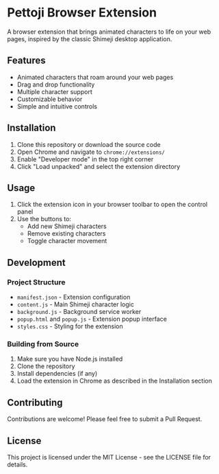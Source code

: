 # Pettoji Browser Extension

A browser extension that brings animated characters to life on your web pages, inspired by the classic Shimeji desktop application.

## Features

- Animated characters that roam around your web pages
- Drag and drop functionality
- Multiple character support
- Customizable behavior
- Simple and intuitive controls

## Installation

1. Clone this repository or download the source code
2. Open Chrome and navigate to `chrome://extensions/`
3. Enable "Developer mode" in the top right corner
4. Click "Load unpacked" and select the extension directory

## Usage

1. Click the extension icon in your browser toolbar to open the control panel
2. Use the buttons to:
   - Add new Shimeji characters
   - Remove existing characters
   - Toggle character movement

## Development

### Project Structure

- `manifest.json` - Extension configuration
- `content.js` - Main Shimeji character logic
- `background.js` - Background service worker
- `popup.html` and `popup.js` - Extension popup interface
- `styles.css` - Styling for the extension

### Building from Source

1. Make sure you have Node.js installed
2. Clone the repository
3. Install dependencies (if any)
4. Load the extension in Chrome as described in the Installation section

## Contributing

Contributions are welcome! Please feel free to submit a Pull Request.

## License

This project is licensed under the MIT License - see the LICENSE file for details. 